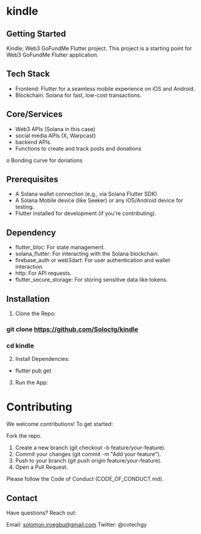 # kindle



## Getting Started

Kindle; Web3 GoFundMe Flutter project.
This project is a starting point for Web3 GoFundMe Flutter application.

## Tech Stack
- Frontend: Flutter for a seamless mobile experience on iOS and Android.
- Blockchain: Solana for fast, low-cost transactions.

## Core/Services
- Web3 APIs (Solana in this case)
- social media APIs (X, Warpcast)
- backend APIs.
- Functions to create and track posts and donations

o	Bonding curve for donations


## Prerequisites
- A Solana wallet connection (e.g., via Solana Flutter SDK)
- A Solana Mobile device (like Seeker) or any iOS/Android device for testing.
- Flutter installed for development (if you're contributing).


## Dependency
- flutter_bloc: For state management.
- solana_flutter: For interacting with the Solana blockchain.
- firebase_auth or web3dart: For user authentication and wallet interaction.
- http: For API requests.
- flutter_secure_storage: For storing sensitive data like tokens.



## Installation
1. Clone the Repo:
### git clone https://github.com/Soloctg/kindle
### cd kindle

2. Install Dependencies:
- flutter pub get

3. Run the App:


# Contributing
We welcome contributions! To get started:

Fork the repo.
1. Create a new branch (git checkout -b feature/your-feature).
2. Commit your changes (git commit -m "Add your feature").
3. Push to your branch (git push origin feature/your-feature).
4. Open a Pull Request.

Please follow the Code of Conduct (CODE_OF_CONDUCT.md).

## Contact
Have questions? Reach out:

Email: solomon.iroegbu@gmail.com
Twitter: @cotechgy
